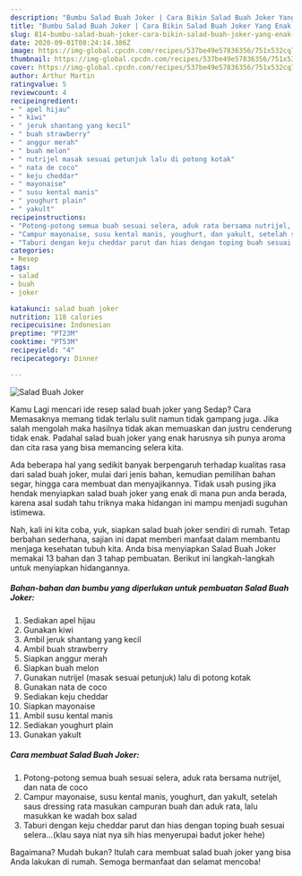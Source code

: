 ```yaml
---
description: "Bumbu Salad Buah Joker | Cara Bikin Salad Buah Joker Yang Enak dan Simpel"
title: "Bumbu Salad Buah Joker | Cara Bikin Salad Buah Joker Yang Enak dan Simpel"
slug: 814-bumbu-salad-buah-joker-cara-bikin-salad-buah-joker-yang-enak-dan-simpel
date: 2020-09-01T08:24:14.386Z
image: https://img-global.cpcdn.com/recipes/537be49e57836356/751x532cq70/salad-buah-joker-foto-resep-utama.jpg
thumbnail: https://img-global.cpcdn.com/recipes/537be49e57836356/751x532cq70/salad-buah-joker-foto-resep-utama.jpg
cover: https://img-global.cpcdn.com/recipes/537be49e57836356/751x532cq70/salad-buah-joker-foto-resep-utama.jpg
author: Arthur Martin
ratingvalue: 5
reviewcount: 4
recipeingredient:
- " apel hijau"
- " kiwi"
- " jeruk shantang yang kecil"
- " buah strawberry"
- " anggur merah"
- " buah melon"
- " nutrijel masak sesuai petunjuk lalu di potong kotak"
- " nata de coco"
- " keju cheddar"
- " mayonaise"
- " susu kental manis"
- " youghurt plain"
- " yakult"
recipeinstructions:
- "Potong-potong semua buah sesuai selera, aduk rata bersama nutrijel, dan nata de coco"
- "Campur mayonaise, susu kental manis, youghurt, dan yakult, setelah saus dressing rata masukan campuran buah dan aduk rata, lalu masukkan ke wadah box salad"
- "Taburi dengan keju cheddar parut dan hias dengan toping buah sesuai selera...(klau saya niat nya sih hias menyerupai badut joker hehe)"
categories:
- Resep
tags:
- salad
- buah
- joker

katakunci: salad buah joker 
nutrition: 118 calories
recipecuisine: Indonesian
preptime: "PT23M"
cooktime: "PT53M"
recipeyield: "4"
recipecategory: Dinner

---
```



![Salad Buah Joker](https://img-global.cpcdn.com/recipes/537be49e57836356/751x532cq70/salad-buah-joker-foto-resep-utama.jpg)

Kamu Lagi mencari ide resep salad buah joker yang Sedap? Cara Memasaknya memang tidak terlalu sulit namun tidak gampang juga. Jika salah mengolah maka hasilnya tidak akan memuaskan dan justru cenderung tidak enak. Padahal salad buah joker yang enak harusnya sih punya aroma dan cita rasa yang bisa memancing selera kita.

Ada beberapa hal yang sedikit banyak berpengaruh terhadap kualitas rasa dari salad buah joker, mulai dari jenis bahan, kemudian pemilihan bahan segar, hingga cara membuat dan menyajikannya. Tidak usah pusing jika hendak menyiapkan salad buah joker yang enak di mana pun anda berada, karena asal sudah tahu triknya maka hidangan ini mampu menjadi suguhan istimewa.




Nah, kali ini kita coba, yuk, siapkan salad buah joker sendiri di rumah. Tetap berbahan sederhana, sajian ini dapat memberi manfaat dalam membantu menjaga kesehatan tubuh kita. Anda bisa menyiapkan Salad Buah Joker memakai 13 bahan dan 3 tahap pembuatan. Berikut ini langkah-langkah untuk menyiapkan hidangannya.

<!--inarticleads1-->

##### Bahan-bahan dan bumbu yang diperlukan untuk pembuatan Salad Buah Joker:

1. Sediakan  apel hijau
1. Gunakan  kiwi
1. Ambil  jeruk shantang yang kecil
1. Ambil  buah strawberry
1. Siapkan  anggur merah
1. Siapkan  buah melon
1. Gunakan  nutrijel (masak sesuai petunjuk) lalu di potong kotak
1. Gunakan  nata de coco
1. Sediakan  keju cheddar
1. Siapkan  mayonaise
1. Ambil  susu kental manis
1. Sediakan  youghurt plain
1. Gunakan  yakult




<!--inarticleads2-->

##### Cara membuat Salad Buah Joker:

1. Potong-potong semua buah sesuai selera, aduk rata bersama nutrijel, dan nata de coco
1. Campur mayonaise, susu kental manis, youghurt, dan yakult, setelah saus dressing rata masukan campuran buah dan aduk rata, lalu masukkan ke wadah box salad
1. Taburi dengan keju cheddar parut dan hias dengan toping buah sesuai selera...(klau saya niat nya sih hias menyerupai badut joker hehe)




Bagaimana? Mudah bukan? Itulah cara membuat salad buah joker yang bisa Anda lakukan di rumah. Semoga bermanfaat dan selamat mencoba!
